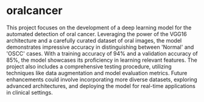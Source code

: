 # oralcancer
This project focuses on the development of a deep learning model for the automated detection of oral cancer. Leveraging the power of the VGG16 architecture and a carefully curated dataset of oral images, the model demonstrates impressive accuracy in distinguishing between 'Normal' and 'OSCC' cases. With a training accuracy of 94% and a validation accuracy of 85%, the model showcases its proficiency in learning relevant features. The project also includes a comprehensive testing procedure, utilizing techniques like data augmentation and model evaluation metrics. Future enhancements could involve incorporating more diverse datasets, exploring advanced architectures, and deploying the model for real-time applications in clinical settings.
